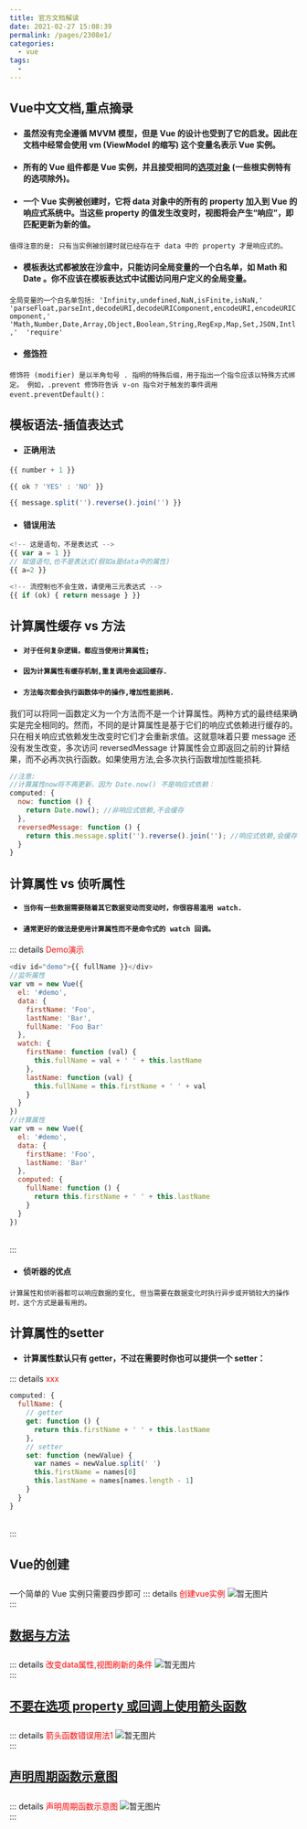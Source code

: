 ```yaml
---
title: 官方文档解读
date: 2021-02-27 15:08:39
permalink: /pages/2308e1/
categories:
  - vue
tags:
  - 
---
```


## Vue中文文档,重点摘录
- #### 虽然没有完全遵循 MVVM 模型，但是 Vue 的设计也受到了它的启发。因此在文档中经常会使用 vm (ViewModel 的缩写) 这个变量名表示 Vue 实例。
- #### 所有的 Vue 组件都是 Vue 实例，并且接受相同的[选项对象](https://cn.vuejs.org/v2/api/#%E9%80%89%E9%A1%B9-%E6%95%B0%E6%8D%AE) (一些根实例特有的选项除外)。
- #### 一个 Vue 实例被创建时，它将 data 对象中的所有的 property 加入到 Vue 的响应式系统中。当这些 property 的值发生改变时，视图将会产生“响应”，即匹配更新为新的值。
`值得注意的是: 只有当实例被创建时就已经存在于 data 中的 property 才是响应式的。`
- #### 模板表达式都被放在沙盒中，只能访问全局变量的一个白名单，如 Math 和 Date 。你不应该在模板表达式中试图访问用户定义的全局变量。
`全局变量的一个白名单包括: 'Infinity,undefined,NaN,isFinite,isNaN,' 
    'parseFloat,parseInt,decodeURI,decodeURIComponent,encodeURI,encodeURIComponent,' 
    'Math,Number,Date,Array,Object,Boolean,String,RegExp,Map,Set,JSON,Intl,' 
    'require' `
- #### [修饰符](https://cn.vuejs.org/v2/guide/syntax.html#修饰符)
`修饰符 (modifier) 是以半角句号 . 指明的特殊后缀，用于指出一个指令应该以特殊方式绑定。
例如，.prevent 修饰符告诉 v-on 指令对于触发的事件调用 event.preventDefault()：`


## 模板语法-插值表达式
- #### 正确用法
```js
{{ number + 1 }}

{{ ok ? 'YES' : 'NO' }}

{{ message.split('').reverse().join('') }}
```
- #### 错误用法
```js
<!-- 这是语句，不是表达式 -->
{{ var a = 1 }}
// 赋值语句,也不是表达式(假如a是data中的属性)
{{ a=2 }}

<!-- 流控制也不会生效，请使用三元表达式 -->
{{ if (ok) { return message } }}
```

## 计算属性缓存 vs 方法

- #### `对于任何复杂逻辑，都应当使用计算属性; `
- #### `因为计算属性有缓存机制,重复调用会返回缓存. `
- #### `方法每次都会执行函数体中的操作,增加性能损耗.`
我们可以将同一函数定义为一个方法而不是一个计算属性。两种方式的最终结果确实是完全相同的。然而，不同的是计算属性是基于它们的响应式依赖进行缓存的。只在相关响应式依赖发生改变时它们才会重新求值。这就意味着只要 message 还没有发生改变，多次访问 reversedMessage 计算属性会立即返回之前的计算结果，而不必再次执行函数。如果使用方法,会多次执行函数增加性能损耗.
```js
//注意: 
//计算属性now将不再更新，因为 Date.now() 不是响应式依赖：
computed: {
  now: function () {
    return Date.now(); //非响应式依赖,不会缓存
  },
  reversedMessage: function () {
    return this.message.split('').reverse().join(''); //响应式依赖,会缓存
  }
}
```

## 计算属性 vs 侦听属性
- #### `当你有一些数据需要随着其它数据变动而变动时，你很容易滥用 watch.`
- #### `通常更好的做法是使用计算属性而不是命令式的 watch 回调。`
::: details <span style='color:red'>Demo演示</span>
```js
<div id="demo">{{ fullName }}</div>
//监听属性
var vm = new Vue({
  el: '#demo',
  data: {
    firstName: 'Foo',
    lastName: 'Bar',
    fullName: 'Foo Bar'
  },
  watch: {
    firstName: function (val) {
      this.fullName = val + ' ' + this.lastName
    },
    lastName: function (val) {
      this.fullName = this.firstName + ' ' + val
    }
  }
})
//计算属性
var vm = new Vue({
  el: '#demo',
  data: {
    firstName: 'Foo',
    lastName: 'Bar'
  },
  computed: {
    fullName: function () {
      return this.firstName + ' ' + this.lastName
    }
  }
})
```
<br>
:::

- #### 侦听器的优点
`计算属性和侦听器都可以响应数据的变化, 但当需要在数据变化时执行异步或开销较大的操作时，这个方式是最有用的。`

## 计算属性的setter
- #### 计算属性默认只有 getter，不过在需要时你也可以提供一个 setter：
::: details <span style='color:red'>xxx</span>
```js
computed: {
  fullName: {
    // getter
    get: function () {
      return this.firstName + ' ' + this.lastName
    },
    // setter
    set: function (newValue) {
      var names = newValue.split(' ')
      this.firstName = names[0]
      this.lastName = names[names.length - 1]
    }
  }
}
```
<br>
:::

## Vue的创建
一个简单的 Vue 实例只需要四步即可
::: details <span style='color:red'>创建vue实例</span>
<img style="margin-top:10px" :src="$withBase('/vue/vue创建.png')" alt="暂无图片">
<br>
:::

## [数据与方法](https://cn.vuejs.org/v2/guide/instance.html#%E6%95%B0%E6%8D%AE%E4%B8%8E%E6%96%B9%E6%B3%95)
::: details <span style='color:red'>改变data属性,视图刷新的条件</span>
<img style="margin-top:10px" :src="$withBase('/vue/数据与方法.jpg')" alt="暂无图片">
<br>
:::

## [不要在选项 property 或回调上使用箭头函数](https://cn.vuejs.org/v2/guide/instance.html#%E5%AE%9E%E4%BE%8B%E7%94%9F%E5%91%BD%E5%91%A8%E6%9C%9F%E9%92%A9%E5%AD%90)
::: details <span style='color:red'>箭头函数错误用法1</span>
<img style="margin-top:10px" :src="$withBase('/vue/箭头函数错误用法1.jpg')" alt="暂无图片">
<br>
:::

## [声明周期函数示意图](https://cn.vuejs.org/v2/guide/instance.html#生命周期图示)
::: details <span style='color:red'>声明周期函数示意图</span>
<img style="margin-top:10px" :src="$withBase('/vue/声明周期函数1.png')" alt="暂无图片">
<br>
:::

